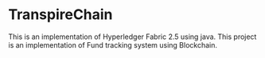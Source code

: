 # TranspireChain
This is an implementation of Hyperledger Fabric 2.5 using java. This project is an implementation of Fund tracking system using Blockchain.
